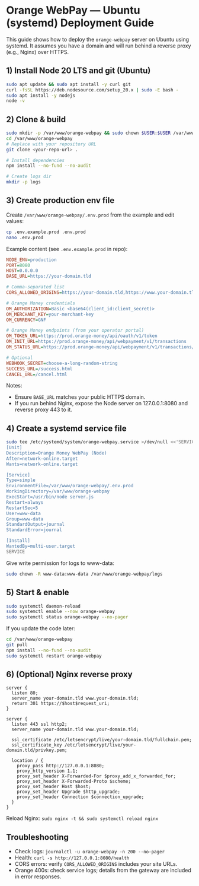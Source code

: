 # Orange WebPay — Ubuntu (systemd) Deployment Guide

This guide shows how to deploy the `orange-webpay` server on Ubuntu using systemd. It assumes you have a domain and will run behind a reverse proxy (e.g., Nginx) over HTTPS.

## 1) Install Node 20 LTS and git (Ubuntu)

```bash
sudo apt update && sudo apt install -y curl git
curl -fsSL https://deb.nodesource.com/setup_20.x | sudo -E bash -
sudo apt install -y nodejs
node -v
```

## 2) Clone & build

```bash
sudo mkdir -p /var/www/orange-webpay && sudo chown $USER:$USER /var/www/orange-webpay
cd /var/www/orange-webpay
# Replace with your repository URL
git clone <your-repo-url> .

# Install dependencies
npm install --no-fund --no-audit

# Create logs dir
mkdir -p logs
```

## 3) Create production env file

Create `/var/www/orange-webpay/.env.prod` from the example and edit values:

```bash
cp .env.example.prod .env.prod
nano .env.prod
```

Example content (see `.env.example.prod` in repo):

```ini
NODE_ENV=production
PORT=8080
HOST=0.0.0.0
BASE_URL=https://your-domain.tld

# Comma-separated list
CORS_ALLOWED_ORIGINS=https://your-domain.tld,https://www.your-domain.tld

# Orange Money credentials
OM_AUTHORIZATION=Basic <base64(client_id:client_secret)>
OM_MERCHANT_KEY=your-merchant-key
OM_CURRENCY=GNF

# Orange Money endpoints (from your operator portal)
OM_TOKEN_URL=https://prod.orange-money/api/oauth/v1/token
OM_INIT_URL=https://prod.orange-money/api/webpayment/v1/transactions
OM_STATUS_URL=https://prod.orange-money/api/webpayment/v1/transactions/status

# Optional
WEBHOOK_SECRET=choose-a-long-random-string
SUCCESS_URL=/success.html
CANCEL_URL=/cancel.html
```

Notes:
- Ensure `BASE_URL` matches your public HTTPS domain.
- If you run behind Nginx, expose the Node server on 127.0.0.1:8080 and reverse proxy 443 to it.

## 4) Create a systemd service file

```bash
sudo tee /etc/systemd/system/orange-webpay.service >/dev/null <<'SERVICE'
[Unit]
Description=Orange Money WebPay (Node)
After=network-online.target
Wants=network-online.target

[Service]
Type=simple
EnvironmentFile=/var/www/orange-webpay/.env.prod
WorkingDirectory=/var/www/orange-webpay
ExecStart=/usr/bin/node server.js
Restart=always
RestartSec=5
User=www-data
Group=www-data
StandardOutput=journal
StandardError=journal

[Install]
WantedBy=multi-user.target
SERVICE
```

Give write permission for logs to www-data:

```bash
sudo chown -R www-data:www-data /var/www/orange-webpay/logs
```

## 5) Start & enable

```bash
sudo systemctl daemon-reload
sudo systemctl enable --now orange-webpay
sudo systemctl status orange-webpay --no-pager
```

If you update the code later:

```bash
cd /var/www/orange-webpay
git pull
npm install --no-fund --no-audit
sudo systemctl restart orange-webpay
```

## 6) (Optional) Nginx reverse proxy

```nginx
server {
  listen 80;
  server_name your-domain.tld www.your-domain.tld;
  return 301 https://$host$request_uri;
}

server {
  listen 443 ssl http2;
  server_name your-domain.tld www.your-domain.tld;

  ssl_certificate /etc/letsencrypt/live/your-domain.tld/fullchain.pem;
  ssl_certificate_key /etc/letsencrypt/live/your-domain.tld/privkey.pem;

  location / {
    proxy_pass http://127.0.0.1:8080;
    proxy_http_version 1.1;
    proxy_set_header X-Forwarded-For $proxy_add_x_forwarded_for;
    proxy_set_header X-Forwarded-Proto $scheme;
    proxy_set_header Host $host;
    proxy_set_header Upgrade $http_upgrade;
    proxy_set_header Connection $connection_upgrade;
  }
}
```

Reload Nginx: `sudo nginx -t && sudo systemctl reload nginx`

## Troubleshooting
- Check logs: `journalctl -u orange-webpay -n 200 --no-pager`
- Health: `curl -s http://127.0.0.1:8080/health`
- CORS errors: verify `CORS_ALLOWED_ORIGINS` includes your site URLs.
- Orange 400s: check service logs; details from the gateway are included in error responses.
